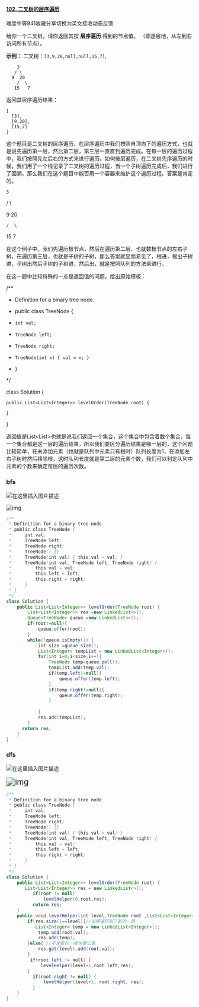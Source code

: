 #### [102. 二叉树的层序遍历](https://leetcode-cn.com/problems/binary-tree-level-order-traversal/)

难度中等941收藏分享切换为英文接收动态反馈

给你一个二叉树，请你返回其按 **层序遍历** 得到的节点值。 （即逐层地，从左到右访问所有节点）。

 

**示例：**
二叉树：`[3,9,20,null,null,15,7]`,

```
    3
   / \
  9  20
    /  \
   15   7
```

返回其层序遍历结果：

```
[
  [3],
  [9,20],
  [15,7]
]
```

这个题目是二叉树的层序遍历，在层序遍历中我们按照自顶向下的遍历方式，也就是说先遍历第一层，然后第二层，第三层一直直到遍历完成。在每一层的遍历过程中，我们按照先左后右的方式来进行遍历。如何按层遍历，在二叉树先序遍历的时候，我们用了一个栈记录了二叉树的遍历过程，当一个子树遍历完成后，我们进行了回溯，那么我们在这个题目中能否用一个容器来维护这个遍历过程。答案是肯定的。

    3

   / \

  9  20

    /  \

   15   7

在这个例子中，我们先遍历根节点，然后在遍历第二层，也就数根节点的左右子树，在遍历第三层，也就是子树的子树，那么答案就显而易见了，根进，根出子树进，子树出然后子树的子树进，然后出，就是按照队列的方法来进行。

在这一题中比较特殊的一点是返回值的问题。给出原始模板：

/**

 * Definition for a binary tree node.

 * public class TreeNode {

 *     int val;

 *     TreeNode left;

 *     TreeNode right;

 *     TreeNode(int x) { val = x; }

 * }

 */

class Solution {

    public List<List<Integer>> levelOrder(TreeNode root) {
    
    }

}

返回值是List<List<Integer>>也就是说我们返回一个集合，这个集合中包含着数个集合，每一个集合都是这一层的遍历结果，所以我们要区分遍历结果是哪一层的，这个问题比较简单，在未添加元素（也就是队列中元素只有根时）队列长度为1，在添加左右子树时然后移除根，这时队列长度就是第二层的元素个数，我们可以判定队列中元素的个数来确定每层的遍历次数。 

### bfs

![在这里插入图片描述](https://img-blog.csdnimg.cn/20200513112224431.png?x-oss-process=image/watermark,type_ZmFuZ3poZW5naGVpdGk,shadow_10,text_aHR0cHM6Ly9ibG9nLmNzZG4ubmV0L2hoMTU1NzE1,size_16,color_FFFFFF,t_70)

![img](https://img-blog.csdnimg.cn/20200513111320554.png?x-oss-process=image/watermark,type_ZmFuZ3poZW5naGVpdGk,shadow_10,text_aHR0cHM6Ly9ibG9nLmNzZG4ubmV0L2hoMTU1NzE1,size_16,color_FFFFFF,t_70)

```java
/**
 * Definition for a binary tree node.
 * public class TreeNode {
 *     int val;
 *     TreeNode left;
 *     TreeNode right;
 *     TreeNode() {}
 *     TreeNode(int val) { this.val = val; }
 *     TreeNode(int val, TreeNode left, TreeNode right) {
 *         this.val = val;
 *         this.left = left;
 *         this.right = right;
 *     }
 * }
 */
class Solution {
    public List<List<Integer>> levelOrder(TreeNode root) {
        List<List<Integer>> res =new LinkedList<>();
        Queue<TreeNode> queue =new LinkedList<>();
        if(root!=null){
            queue.offer(root);
        }
        while(!queue.isEmpty()) {
            int size =queue.size();
            List<Integer> tempList = new LinkedList<Integer>();
            for(int i=0;i<size;i++){
                TreeNode temp=queue.poll();
                tempList.add(temp.val);
                if(temp.left!=null){
                    queue.offer(temp.left);
                }
                if(temp.right!=null){
                    queue.offer(temp.right);
                }
                
            }
            res.add(tempList);
        }
      return res;
    }
}
```



### dfs

![在这里插入图片描述](https://img-blog.csdnimg.cn/20200513112224431.png?x-oss-process=image/watermark,type_ZmFuZ3poZW5naGVpdGk,shadow_10,text_aHR0cHM6Ly9ibG9nLmNzZG4ubmV0L2hoMTU1NzE1,size_16,color_FFFFFF,t_70)

<img src="https://img-blog.csdnimg.cn/20200513112253353.png?x-oss-process=image/watermark,type_ZmFuZ3poZW5naGVpdGk,shadow_10,text_aHR0cHM6Ly9ibG9nLmNzZG4ubmV0L2hoMTU1NzE1,size_16,color_FFFFFF,t_70" alt="img" style="zoom:150%;" />

```java
/**
 * Definition for a binary tree node.
 * public class TreeNode {
 *     int val;
 *     TreeNode left;
 *     TreeNode right;
 *     TreeNode() {}
 *     TreeNode(int val) { this.val = val; }
 *     TreeNode(int val, TreeNode left, TreeNode right) {
 *         this.val = val;
 *         this.left = left;
 *         this.right = right;
 *     }
 * }
 */
class Solution {
    public List<List<Integer>> levelOrder(TreeNode root) {
       List<List<Integer>> res = new LinkedList<>();
		  if(root != null)
			  levelHelper(0,root,res);
		  return res;
    }
    public void levelHelper(int level,TreeNode root ,List<List<Integer>> res){
        if(res.size()==level){//说明遍历到了新的一层
           List<Integer> temp = new LinkedList<Integer>();
            temp.add(root.val);
            res.add(temp);
        }else{ //不是新的一层也要记录
            res.get(level).add(root.val);
        }
         if(root.left != null) {
             levelHelper(level+1,root.left,res);
        }
          if(root.right != null) {
			  levelHelper(level+1, root.right, res);
		  }
    }
}
```